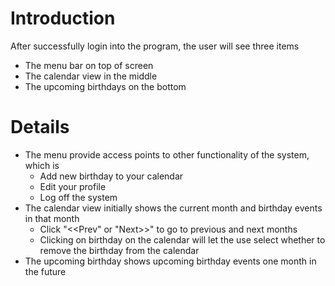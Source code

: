 # Introduction #

After successfully login into the program, the user will see three items
  * The menu bar on top of screen
  * The calendar view in the middle
  * The upcoming birthdays on the bottom


# Details #

  * The menu provide access points to other functionality of the system, which is
    * Add new birthday to your calendar
    * Edit your profile
    * Log off the system
  * The calendar view initially shows the current month and birthday events in that month
    * Click "<<Prev" or "Next>>" to go to previous and next months
    * Clicking on birthday on the calendar will let the use select whether to remove the birthday from the calendar
  * The upcoming birthday shows upcoming birthday events one month in the future